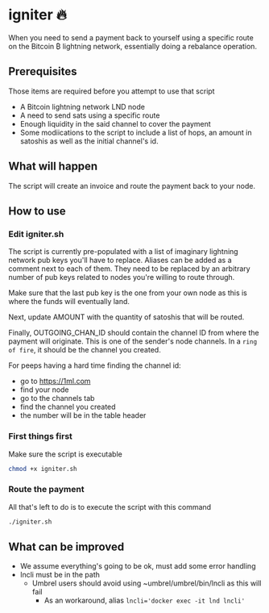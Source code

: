 # igniter 🔥

When you need to send a payment back to yourself using a 
specific route on the Bitcoin ₿ lightning network, essentially
doing a rebalance operation.

## Prerequisites

Those items are required before you attempt to use that script

* A Bitcoin lightning network LND node
* A need to send sats using a specific route
* Enough liquidity in the said channel to cover the payment
* Some modiications to the script to include a list of hops, an amount in
satoshis as well as the initial channel's id.

## What will happen

The script will create an invoice and route the payment back to
your node.

## How to use

### Edit igniter.sh

The script is currently pre-populated with a list of imaginary
lightning network pub keys you'll have to replace. Aliases
can be added as a comment next to each of them. They need to be
replaced by an arbitrary number of pub keys related to nodes
you're willing to route through.

Make sure that the last pub key is the one from your own node
as this is where the funds will eventually land.

Next, update AMOUNT with the quantity of satoshis that will be
routed.

Finally, OUTGOING_CHAN_ID should contain the channel ID from
where the payment will originate. This is one of the sender's
node channels. In a `ring of fire`, it should be the channel
you created. 

For peeps having a hard time finding the channel id:

* go to https://1ml.com
* find your node
* go to the channels tab
* find the channel you created
* the number will be in the table header

### First things first

Make sure the script is executable

```bash
chmod +x igniter.sh
```

### Route the payment

All that's left to do is to execute the script with this command

```bash
./igniter.sh
```

## What can be improved

* We assume everything's going to be ok, must add some error handling
* lncli must be in the path
  * Umbrel users should avoid using ~umbrel/umbrel/bin/lncli as this will fail
    * As an workaround, alias `lncli='docker exec -it lnd lncli'`
